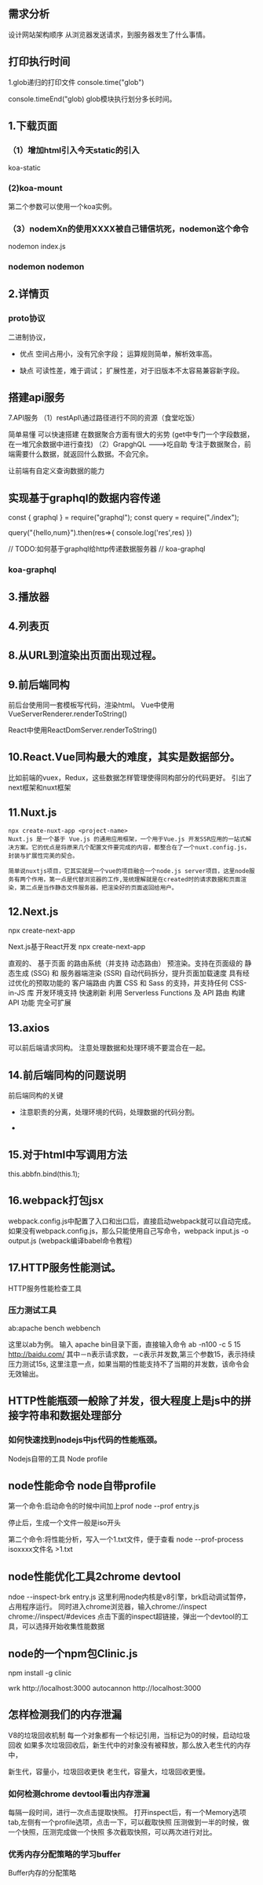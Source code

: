 ## 需求分析

设计网站架构顺序
从浏览器发送请求，到服务器发生了什么事情。
## 打印执行时间
1.glob递归的打印文件
console.time("glob")

console.timeEnd("glob)
glob模块执行划分多长时间。

## 1.下载页面

### （1）增加html引入今天static的引入
koa-static

### (2)koa-mount
第二个参数可以使用一个koa实例。

### （3）nodemXn的使用XXXX被自己错信坑死，nodemon这个命令

nodemon index.js

### nodemon nodemon
## 2.详情页
### proto协议
二进制协议，
- 优点
空间占用小，没有冗余字段；
运算规则简单，解析效率高。

- 缺点
可读性差，难于调试；
扩展性差，对于旧版本不太容易兼容新字段。


## 搭建api服务
7.API服务
（1）restApI\\通过路径进行不同的资源（食堂吃饭）

简单易懂
可以快速搭建
在数据聚合方面有很大的劣势
(get中专门一个字段数据，在一堆冗余数据中进行查找)
（2）GrapghQL --->吃自助
专注于数据聚合，前端需要什么数据，就返回什么数据。不会冗余。

让前端有自定义查询数据的能力



## 实现基于graphql的数据内容传递
const { graphql } = require("graphql");
const query = require("./index");

query("{hello,num}").then(res=>{
    console.log('res',res)
})

// TODO:如何基于graphql给http传递数据服务器
// koa-graphql

### koa-graphql

## 3.播放器


## 4.列表页

## 8.从URL到渲染出页面出现过程。


## 9.前后端同构
前后台使用同一套模板写代码，渲染html。
Vue中使用VueServerRenderer.renderToString()

React中使用ReactDomServer.renderToString()

## 10.React.Vue同构最大的难度，其实是数据部分。
比如前端的vuex，Redux，这些数据怎样管理使得同构部分的代码更好。
引出了next框架和nuxt框架



## 11.Nuxt.js
~~~
npx create-nuxt-app <project-name>
Nuxt.js 是一个基于 Vue.js 的通用应用框架，一个用于Vue.js 开发SSR应用的一站式解决方案。它的优点是将原来几个配置文件要完成的内容，都整合在了一个nuxt.config.js，封装与扩展性完美的契合。

简单说nuxtjs项目，它其实就是一个vue的项目融合一个node.js server项目，这里node服务有两个作用，第一点是代替浏览器的工作,笼统理解就是在created时的请求数据和页面渲染，第二点是当作静态文件服务器，把渲染好的页面返回给用户。

~~~


## 12.Next.js
npx create-next-app


Next.js基于React开发
npx create-next-app

直观的、 基于页面 的路由系统（并支持 动态路由）
预渲染。支持在页面级的 静态生成 (SSG) 和 服务器端渲染 (SSR)
自动代码拆分，提升页面加载速度
具有经过优化的预取功能的 客户端路由
内置 CSS 和 Sass 的支持，并支持任何 CSS-in-JS 库
开发环境支持 快速刷新
利用 Serverless Functions 及 API 路由 构建 API 功能
完全可扩展

## 13.axios
可以前后端请求同构。
注意处理数据和处理环境不要混合在一起。

## 14.前后端同构的问题说明
前后端同构的关键
- 注意职责的分离，处理环境的代码，处理数据的代码分割。

- 



## 15.对于html中写调用方法
this.abbfn.bind(this.1);




## 16.webpack打包jsx
webpack.config.js中配置了入口和出口后，直接启动webpack就可以自动完成。
如果没有webpack.config.js，那么只能使用自己写命令，webpack input.js -o output.js
(webpack编译babel命令教程)





## 17.HTTP服务性能测试。
HTTP服务性能检查工具
### 压力测试工具
ab:apache bench
webbench

这里以ab为例。
输入
apache bin目录下面，直接输入命令
ab -n100 -c 5 15  http://baidu.com/
其中－n表示请求数，－c表示并发数,第三个参数15，表示持续压力测试15s,
这里注意一点，如果当期的性能支持不了当期的并发数，该命令会无效输出。




## HTTP性能瓶颈一般除了并发，很大程度上是js中的拼接字符串和数据处理部分

### 如何快速找到nodejs中js代码的性能瓶颈。

Nodejs自带的工具
Node profile
## node性能命令 node自带profile
第一个命令:启动命令的时候中间加上prof
node --prof entry.js

停止后，生成一个文件一般是iso开头

第二个命令:将性能分析，写入一个1.txt文件，便于查看
node --prof-process isoxxxx文件名 >1.txt

## node性能优化工具2chrome devtool
ndoe --inspect-brk  entry.js
这里利用node内核是v8引擎，brk启动调试暂停，占用程序运行。
同时进入chrome浏览器，输入chrome://inspect
chrome://inspect/#devices
点击下面的inspect超链接，弹出一个devtool的工具，可以选择开始收集性能数据

## node的一个npm包Clinic.js
npm install -g clinic

wrk http://localhost:3000
autocannon http://localhost:3000


## 怎样检测我们的内存泄漏
V8的垃圾回收机制
每一个对象都有一个标记引用，当标记为0的时候，启动垃圾回收
如果多次垃圾回收后，新生代中的对象没有被释放，那么放入老生代的内存中，

新生代，容量小，垃圾回收更快
老生代，容量大，垃圾回收更慢。


### 如何检测chrome devtool看出内存泄漏
每隔一段时间，进行一次点击提取快照。
打开inspect后，有一个Memory选项tab,左侧有一个profile选项，点击一下，可以截取快照
压测做到一半的时候，做一个快照，压测完成做一个快照
多次截取快照，可以两次进行对比。


### 优秀内存分配策略的学习buffer
Buffer内存的分配策略